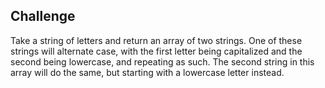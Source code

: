 ## Challenge

Take a string of letters and return an array of two strings. One of these strings will alternate case, with the first letter being capitalized and the second being lowercase, and repeating as such. The second string in this array will do the same, but starting with a lowercase letter instead.